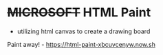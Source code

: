 # ~~MICROSOFT~~ HTML Paint

* utilizing html canvas to create a drawing board

Paint away! - https://html-paint-xbcuvcenyw.now.sh
